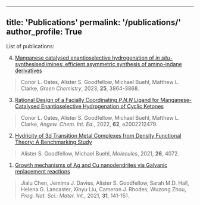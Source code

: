 --------------------------
title: 'Publications'
permalink: '/publications/'
author_profile: True
--------------------------

List of publications:

4) [Manganese catalysed enantioselective hydrogenation of *in situ*-synthesised imines: efficient asymmetric synthesis of amino-indane derivatives](https://doi.org/10.1039/d3gc00399j)
> Conor L. Oates, Alister S. Goodfellow, Michael Buehl, Matthew L. Clarke, *Green Chemistry*, 2023, **25**, 3864-3868.

3) [Rational Design of a Facially Coordinating *P,N,N* Ligand for Manganese-Catalysed Enantioselective Hydrogenation of Cyclic Ketones](https://doi.org/10.1002/ange.202212479)
>Conor L. Oates, Alister S. Goodfellow, Michael Buehl, Matthew L. Clarke, *Angew. Chem. Int. Ed.*, 2022, **62**, e2002212479.

2) [Hydricity of 3d Transition Metal Complexes from Density Functional Theory: A Benchmarking Study](https://doi.org/10.3390/molecules26134072)
>Alister S. Goodfellow, Michael Buehl, *Molecules*, 2021, **26**, 4072.

1) [Growth mechanisms of Ag and Cu nanodendrites via Galvanic replacement reactions](https://doi.org/10.1016/j.pnsc.2020.12.007)
>Jialu Chen, Jemima J. Davies, Alister S. Goodfellow, Sarah M.D. Hall, Helena G. Lancaster, Xinyu Liu, Cameron J. Rhodes, Wuzong Zhou, *Prog. Nat. Sci.: Mater. Int.*, 2021, **31**, 141-151.
